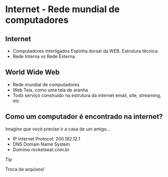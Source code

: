 # Internet - Rede mundial de computadores

## Internet
  * Computadores interligados
  Espinha dorsal da WEB. Estrutura técnica
  * Rede Interna vs Rede Externa

## World Wide Web
  * Rede mundial de computadores
  * Web
  Teia, como uma tela de aranha
  * Todo serviço construído na estrutura da internet
  email, site, streaming, etc

## Como um computador é encontrado na internet?
  Imagine que você precise ir a casa de um amigo...
  * IP
  Internet Protocol: 200.192.12.1
  * DNS
  Domain Name System
  * Domínio
  rocketseat.com.br
  >[!TIP]
  >Troca de arquivos!
  